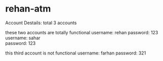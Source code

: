 # rehan-atm
Account Destails:
total 3 accounts


these two accounts are totally functional
username: rehan
password: 123         
username: sahar      
password: 123


this third account is not functional
username: farhan
password: 321

